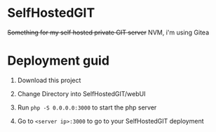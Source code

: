 # SelfHostedGIT
~~Something for my self hosted private GIT server~~ NVM, i'm using Gitea

# Deployment guid
1. Download this project

2. Change Directory into SelfHostedGIT/webUI

3. Run `php -S 0.0.0.0:3000` to start the php server

4. Go to `<server ip>:3000` to go to your SelfHostedGIT deployment
